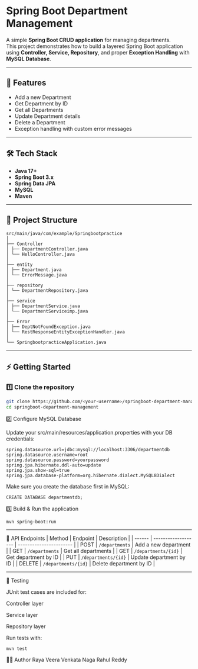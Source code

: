 # Spring Boot Department Management

A simple **Spring Boot CRUD application** for managing departments.  
This project demonstrates how to build a layered Spring Boot application using **Controller, Service, Repository**, and proper **Exception Handling** with **MySQL Database**.

---

## 🚀 Features
- Add a new Department  
- Get Department by ID  
- Get all Departments  
- Update Department details  
- Delete a Department  
- Exception handling with custom error messages  

---

## 🛠️ Tech Stack
- **Java 17+**  
- **Spring Boot 3.x**  
- **Spring Data JPA**  
- **MySQL**  
- **Maven**  

---
## 📂 Project Structure

```
src/main/java/com/example/Springbootpractice
│
├── Controller
│ ├── DepartmentController.java
│ └── HelloController.java
│
├── entity
│ ├── Department.java
│ └── ErrorMessage.java
│
├── repository
│ └── DepartmentRepository.java
│
├── service
│ ├── DepartmentService.java
│ └── DepartmentServiceimp.java
│
├── Error
│ ├── DeptNotFoundException.java
│ └── RestResponseEntityExceptionHandler.java
│
└── SpringbootpracticeApplication.java

```

---

## ⚡ Getting Started

### 1️⃣ Clone the repository
```bash
git clone https://github.com/<your-username>/springboot-department-management.git
cd springboot-department-management
```

2️⃣ Configure MySQL Database

Update your src/main/resources/application.properties with your DB credentials:
```
spring.datasource.url=jdbc:mysql://localhost:3306/departmentdb
spring.datasource.username=root
spring.datasource.password=yourpassword
spring.jpa.hibernate.ddl-auto=update
spring.jpa.show-sql=true
spring.jpa.database-platform=org.hibernate.dialect.MySQL8Dialect
```
Make sure you create the database first in MySQL:
```
CREATE DATABASE departmentdb;
```
3️⃣ Build & Run the application
```
mvn spring-boot:run

```
---
🔗 API Endpoints
| Method | Endpoint            | Description             |
| ------ | ------------------- | ----------------------- |
| POST   | `/departments`      | Add a new department    |
| GET    | `/departments`      | Get all departments     |
| GET    | `/departments/{id}` | Get department by ID    |
| PUT    | `/departments/{id}` | Update department by ID |
| DELETE | `/departments/{id}` | Delete department by ID |

---
🧪 Testing

JUnit test cases are included for:

Controller layer

Service layer

Repository layer

Run tests with:
```
mvn test
```

👨‍💻 Author
Raya Veera Venkata Naga Rahul Reddy


